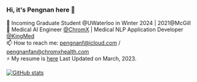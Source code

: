 ### Hi, it's Pengnan here 👋

🌱 Incoming Graduate Student @UWaterloo in Winter 2024 | 2021@McGill   
🔭 Medical AI Engineer [@ChromX](http://www.chromxhealth.com/) | Medical NLP Application Developer [@KingMed](https://en.kingmed.com.cn)  
📫 How to reach me: pengnanf@icloud.com / pengnanfan@chromxhealth.com  
⚡ My resume is [here](./Resume_Pengnan_Fan_v1.pdf) Last Updated on March, 2023.


[![GitHub stats](https://github-readme-stats.vercel.app/api?username=Catosine&show_icons=true)  ](https://github.com/Catosine/)

<!--
**Catosine/Catosine** is a ✨ _special_ ✨ repository because its `README.md` (this file) appears on your GitHub profile.

Here are some ideas to get you started:

- 🔭 I’m currently working on ...
- 🌱 I’m currently learning ...
- 👯 I’m looking to collaborate on ...
- 🤔 I’m looking for help with ...
- 💬 Ask me about ...
- 📫 How to reach me: ...
- 😄 Pronouns: ...
- ⚡ Fun fact: ...
-->
